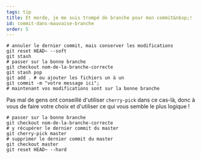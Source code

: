 ```yaml
---
tags: tip
title: Et merde, je me suis trompé de branche pour mon commit&nbsp;!
id: commit-dans-mauvaise-branche
order: 5
---
```


```git
# annuler le dernier commit, mais conserver les modifications
git reset HEAD~ --soft
git stash
# passer sur la bonne branche
git checkout nom-de-la-branche-correcte
git stash pop
git add . # ou ajouter les fichiers un à un
git commit -m "votre message ici";
# maintenant vos modifications sont sur la bonne branche
```

Pas mal de gens ont conseillé d'utiliser `cherry-pick` dans ce cas-là, donc à vous de faire votre choix et d'utiliser ce qui vous semble le plus logique&nbsp;!

```git
# passer sur la bonne branche
git checkout nom-de-la-branche-correcte
# y récupérer le dernier commit du master
git cherry-pick master
# supprimer le dernier commit du master
git checkout master
git reset HEAD~ --hard
```
